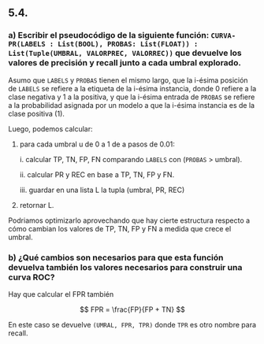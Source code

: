 ## 5.4.

### a) Escribir el pseudocódigo de la siguiente función: `CURVA-PR(LABELS : List(BOOL), PROBAS: List(FLOAT)) : List(Tuple(UMBRAL, VALORPREC, VALORREC))` que devuelve los valores de precisión y recall junto a cada umbral explorado.

Asumo que `LABELS` y `PROBAS` tienen el mismo largo, que la i-ésima posición de `LABELS` se refiere a la etiqueta de la i-ésima instancia, donde $0$ refiere a la clase negativa y $1$ a la positiva, y que la i-ésima entrada de `PROBAS` se refiere a la probabilidad asignada por un modelo a que la i-ésima instancia es de la clase positiva ($1$).

Luego, podemos calcular:

1. para cada umbral u de 0 a 1 de a pasos de 0.01:
    
    i. calcular TP, TN, FP, FN comparando `LABELS` con (`PROBAS` > umbral).
    
    ii. calcular PR y REC en base a TP, TN, FP y FN.

    iii. guardar en una lista L la tupla (umbral, PR, REC)    

5. retornar L.

Podriamos optimizarlo aprovechando que hay cierte estructura respecto a cómo cambian los valores de TP, TN, FP y FN a medida que crece el umbral.

### b) ¿Qué cambios son necesarios para que esta función devuelva también los valores necesarios para construir una curva ROC?

Hay que calcular el FPR también

$$
    FPR = \frac{FP}{FP + TN}
$$

En este caso se devuelve `(UMRAL, FPR, TPR)` donde `TPR` es otro nombre para recall.
